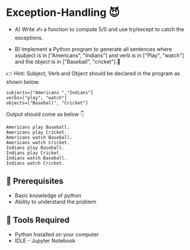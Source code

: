 # Exception-Handling 😈

- A) Write ✍ a function to compute 5/0 and use try/except to catch the exceptions. 

- B) Implement a Python program to generate all sentences where xsubject is in
["Americans", "Indians"] and verb is in ["Play", "watch"] and the object is in
["Baseball", "cricket"].🤞

👉    Hint: Subject, Verb and Object should be declared in the program as shown below.

    subjects=["Americans ","Indians"]
    verbs=["play", "watch"]
    objects=["Baseball", "Cricket"]

Output should come as below 👇

    Americans play Baseball.
    Americans play Cricket.
    Americans watch Baseball.
    Americans watch Cricket.
    Indians play Baseball.
    Indians play Cricket.
    Indians watch Baseball.
    Indians watch Cricket.
    
## 🌟 Prerequisites 
- Basic knowledge of python
- Ability to understand the problem

## 🌟 Tools Required
- Python Installed on your computer
- IDLE - Jupyter Notebook 
